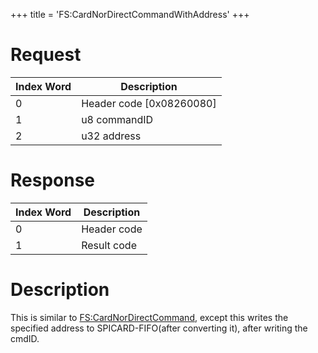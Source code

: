 +++
title = 'FS:CardNorDirectCommandWithAddress'
+++

# Request

| Index Word | Description                |
|------------|----------------------------|
| 0          | Header code \[0x08260080\] |
| 1          | u8 commandID               |
| 2          | u32 address                |

# Response

| Index Word | Description |
|------------|-------------|
| 0          | Header code |
| 1          | Result code |

# Description

This is similar to
[FS:CardNorDirectCommand](FS:CardNorDirectCommand "wikilink"), except
this writes the specified address to SPICARD-FIFO(after converting it),
after writing the cmdID.